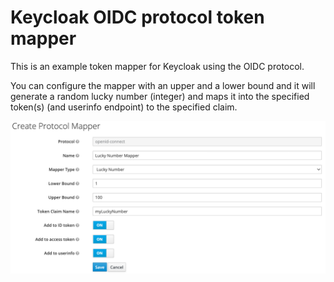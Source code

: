 # Keycloak OIDC protocol token mapper

This is an example token mapper for Keycloak using the OIDC protocol.

You can configure the mapper with an upper and a lower bound and it will generate a random lucky number (integer) and maps it into the specified token(s) (and userinfo endpoint) to the specified claim.

![](./config.png)
